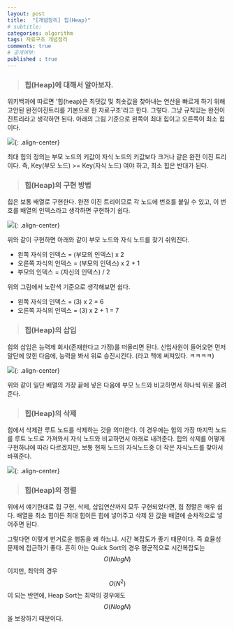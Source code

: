 ```yaml
---
layout: post
title:  "[개념정리] 힙(Heap)"
# subtitle: 
categories: algorithm
tags: 자료구조 개념정리
comments: true
# 공개여부:
published : true
---
```


> ### 힙(Heap)에 대해서 알아보자.

위키백과에 따르면 '힙(heap)은 최댓값 및 최솟값을 찾아내는 연산을 빠르게 하기 위해 고안된 완전이진트리를 기본으로 한 자료구조'라고 한다. 그렇다. 그냥 규칙있는 완전이진트리라고 생각하면 된다. 아래의 그림 기준으로 왼쪽이 최대 힙이고 오른쪽이 최소 힙이다.

![](/assets/img/20200524/1.jpg){: .align-center}  

최대 힙의 정의는 부모 노드의 키값이 자식 노드의 키값보다 크거나 같은 완전 이진 트리이다.  즉, Key(부모 노드) >= Key(자식 노드) 여야 하고, 최소 힙은 반대가 된다. 

> ### 힙(Heap)의 구현 방법

힙은 보통 배열로 구현한다. 완전 이진 트리이므로 각 노드에 번호를 붙일 수 있고, 
이 번호를 배열의 인덱스라고 생각하면 구현하기 쉽다.

![](/assets/img/20200524/2.jpg){: .align-center}

위와 같이 구현하면 아래와 같이 부모 노드와 자식 노드를 찾기 쉬워진다.  
- 왼쪽 자식의 인덱스 = (부모의 인덱스) x 2
- 오른쪽 자식의 인덱스 = (부모의 인덱스) x 2 + 1
- 부모의 인덱스 = (자신의 인덱스) / 2  

위의 그림에서 노란색 기준으로 생각해보면 쉽다.

- 왼쪽 자식의 인덱스 = (3) x 2 = 6
- 오른쪽 자식의 인덱스 = (3) x 2 + 1 = 7

> ### 힙(Heap)의 삽입

힙의 삽입은 능력제 회사(존재한다고 가정)를 떠올리면 된다. 신입사원이 들어오면 먼저 말단에 앉힌 다음에, 능력을 봐서 위로 승진시킨다. (라고 책에 써져있다. ㅋㅋㅋㅋ)

![](/assets/img/20200524/3.jpg){: .align-center}  

위와 같이 일단 배열의 가장 끝에 넣은 다음에 부모 노드와 비교하면서 하나씩 위로 올려준다.

> ### 힙(Heap)의 삭제

힙에서 삭제란 루트 노드를 삭제하는 것을 의미한다. 이 경우에는 힙의 가장 마지막 노드를 루트 노드로 가져와서 자식 노드와 비교하면서 아래로 내려준다.
힙의 삭제를 어떻게 구현하냐에 따라 다르겠지만, 보통 현재 노드의 자식노드중 더 작은 자식노드를 찾아서 바꿔준다.

![](/assets/img/20200524/4.jpg){: .align-center}  

> ### 힙(Heap)의 정렬

위에서 얘기한대로 힙 구현, 삭제, 삽입연산까지 모두 구현되었다면, 힙 정렬은 매우 쉽다. 배열을 최소 힙이든 최대 힙이든 힙에 넣어주고 삭제 된 값을 배열에 순차적으로 넣어주면 된다.

그렇다면 이렇게 번거로운 행동을 왜 하느냐. 시간 복잡도가 좋기 때문이다. 즉 효율성 문제에 접근하기 좋다. 흔히 아는 Quick Sort의 경우 평균적으로 시간복잡도는 $$O(NlogN)$$이지만, 최악의 경우 $$O(N^2)$$이 되는 반면에, Heap Sort는 최악의 경우에도 $$O(NlogN)$$을 보장하기 때문이다.

